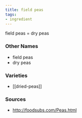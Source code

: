 ```yaml
---
title: field peas
tags:
- ingredient
---
```

field peas = dry peas

### Other Names

* field peas
* dry peas

### Varieties

* [[dried-peas]]

### Sources
* http://foodsubs.com/Peas.html
